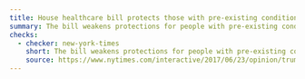 ```yaml
---
title: House healthcare bill protects those with pre-existing conditions as well as Obamacare
summary: The bill weakens protections for people with pre-existing conditions.
checks:
  - checker: new-york-times
    short: The bill weakens protections for people with pre-existing conditions.
    source: https://www.nytimes.com/interactive/2017/06/23/opinion/trumps-lies.html
---
```

